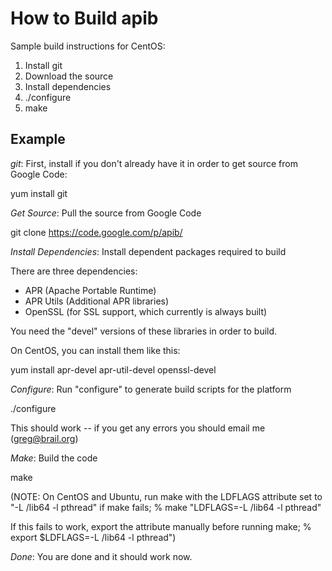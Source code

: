 # How to Build apib

Sample build instructions for CentOS:

  1. Install git
  2. Download the source
  3. Install dependencies
  4. ./configure
  5. make

## Example

*git*: First, install if you don't already have it in order to get source from Google Code:

yum install git

*Get Source*: Pull the source from Google Code

git clone https://code.google.com/p/apib/

*Install Dependencies*: Install dependent packages required to build

There are three dependencies:

  * APR (Apache Portable Runtime)
  * APR Utils (Additional APR libraries)
  * OpenSSL (for SSL support, which currently is always built)

You need the "devel" versions of these libraries in order to build.

On CentOS, you can install them like this:

yum install apr-devel apr-util-devel openssl-devel

*Configure*: Run "configure" to generate build scripts for the platform

./configure

This should work -- if you get any errors you should email me (greg@brail.org)

*Make*: Build the code

make

(NOTE: On CentOS and Ubuntu, run make with the LDFLAGS attribute set to "-L /lib64 -l pthread" if make fails;
% make "LDFLAGS=-L /lib64 -l pthread"

If this fails to work, export the attribute manually before running make; 
% export $LDFLAGS=-L /lib64 -l pthread")

*Done*: You are done and it should work now.
